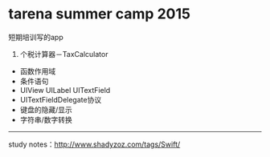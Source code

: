 # tarena summer camp 2015

短期培训写的app

1. 个税计算器－TaxCalculator
  - 函数作用域
  - 条件语句
  - UIView UILabel UITextField
  - UITextFieldDelegate协议
  - 键盘的隐藏/显示
  - 字符串/数字转换

---

study notes：http://www.shadyzoz.com/tags/Swift/
